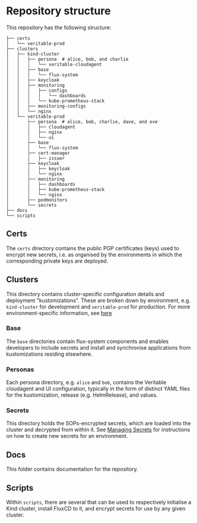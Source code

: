 # Repository structure

This repository has the following structure:

```
├── certs
│   └── veritable-prod
├── clusters
│   ├── kind-cluster
│   │   ├── persona  # alice, bob, and charlie
│   │   │   └── veritable-cloudagent
│   │   ├── base
│   │   │   └── flux-system
│   │   ├── keycloak
│   │   ├── monitoring
│   │   │   ├── configs
│   │   │   │   └── dashboards
│   │   │   └── kube-prometheus-stack
│   │   ├── monitoring-configs
│   │   └── nginx
│   └── veritable-prod
│       ├── persona  # alice, bob, charlie, dave, and eve
│       │   ├── cloudagent
│       │   ├── nginx
│       │   └── ui
│       ├── base
│       │   └── flux-system
│       ├── cert-manager
│       │   ├── issuer
│       ├── keycloak
│       │   ├── keycloak
│       │   └── nginx
│       ├── monitoring
│       │   ├── dashboards
│       │   ├── kube-prometheus-stack
│       │   └── nginx
│       ├── podmonitors
│       └── secrets
├── docs
└── scripts
```


## Certs

The `certs` directory contains the public PGP certificates (keys) used to encrypt new secrets, i.e. as organised by the environments in which the corresponding private keys are deployed.


## Clusters

This directory contains cluster-specific configuration details and deployment "kustomizations". These are broken down by environment, e.g. `kind-cluster` for development and `veritable-prod` for production. For more environment-specific information, see [here](./cluster-information.md)


### Base

The `base` directories contain flux-system components and enables developers to include secrets and install and synchronise applications from kustomizations residing elsewhere.


### Personas

Each persona directory, e.g. `alice` and `bob`, contains the Veritable cloudagent and UI configuration, typically in the form of distinct YAML files for the kustomization, release (e.g. HelmRelease), and values.


### Secrets

This directory holds the SOPs-encrypted secrets, which are loaded into the cluster and decrypted from within it. See [Managing Secrets](./managing-secrets) for instructions on how to create new secrets for an environment.


## Docs

This folder contains documentation for the repository.


## Scripts

Within `scripts`, there are several that can be used to respectively initialise a Kind cluster, install FluxCD to it, and encrypt secrets for use by any given cluster.

